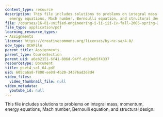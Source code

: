 ```yaml
---
content_type: resource
description: This file includes solutions to problems on integral mass, momentum,
  energy equations, Mach number, Bernoulli equation, and structural design.
file: /courses/16-01-unified-engineering-i-ii-iii-iv-fall-2005-spring-2006/605ca6a8f800ee0d4b2034376ad2e8d4_pset4_sol_04.pdf
file_type: application/pdf
learning_resource_types:
- Assignments
license: https://creativecommons.org/licenses/by-nc-sa/4.0/
ocw_type: OCWFile
parent_title: Assignments
parent_type: CourseSection
parent_uid: a6eb2151-6f41-806d-94ff-dc83eb5f4337
resourcetype: Document
title: pset4_sol_04.pdf
uid: 605ca6a8-f800-ee0d-4b20-34376ad2e8d4
video_files:
  video_thumbnail_file: null
video_metadata:
  youtube_id: null
---
```

This file includes solutions to problems on integral mass, momentum, energy equations, Mach number, Bernoulli equation, and structural design.